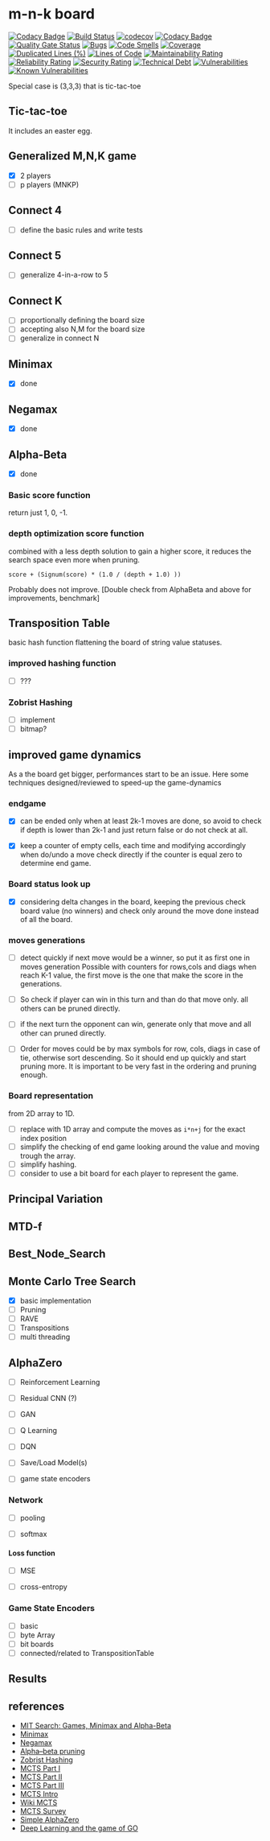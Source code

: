 # m-n-k board

[![Codacy Badge](https://api.codacy.com/project/badge/Grade/54629ae88ae34ead96cf6c20e31cfac7)](https://app.codacy.com/app/Raffaello/board-m-n-k?utm_source=github.com&utm_medium=referral&utm_content=Raffaello/board-m-n-k&utm_campaign=Badge_Grade_Dashboard)
[![Build Status](https://travis-ci.org/Raffaello/board-m-n-k.svg?branch=master)](https://travis-ci.org/Raffaello/board-m-n-k)
[![codecov](https://codecov.io/gh/Raffaello/board-m-n-k/branch/master/graph/badge.svg)](https://codecov.io/gh/Raffaello/board-m-n-k)
[![Codacy Badge](https://api.codacy.com/project/badge/Coverage/d2223a115b26431faa31d9da12587d2b)](https://www.codacy.com/app/Raffaello/board-m-n-k?utm_source=github.com&amp;utm_medium=referral&amp;utm_content=Raffaello/board-m-n-k&amp;utm_campaign=Badge_Coverage)
[![Quality Gate Status](https://sonarcloud.io/api/project_badges/measure?project=Raffaello_board-m-n-k&metric=alert_status)](https://sonarcloud.io/dashboard?id=Raffaello_board-m-n-k)
[![Bugs](https://sonarcloud.io/api/project_badges/measure?project=Raffaello_board-m-n-k&metric=bugs)](https://sonarcloud.io/dashboard?id=Raffaello_board-m-n-k)
[![Code Smells](https://sonarcloud.io/api/project_badges/measure?project=Raffaello_board-m-n-k&metric=code_smells)](https://sonarcloud.io/dashboard?id=Raffaello_board-m-n-k)
[![Coverage](https://sonarcloud.io/api/project_badges/measure?project=Raffaello_board-m-n-k&metric=coverage)](https://sonarcloud.io/dashboard?id=Raffaello_board-m-n-k)
[![Duplicated Lines (%)](https://sonarcloud.io/api/project_badges/measure?project=Raffaello_board-m-n-k&metric=duplicated_lines_density)](https://sonarcloud.io/dashboard?id=Raffaello_board-m-n-k)
[![Lines of Code](https://sonarcloud.io/api/project_badges/measure?project=Raffaello_board-m-n-k&metric=ncloc)](https://sonarcloud.io/dashboard?id=Raffaello_board-m-n-k)
[![Maintainability Rating](https://sonarcloud.io/api/project_badges/measure?project=Raffaello_board-m-n-k&metric=sqale_rating)](https://sonarcloud.io/dashboard?id=Raffaello_board-m-n-k)
[![Reliability Rating](https://sonarcloud.io/api/project_badges/measure?project=Raffaello_board-m-n-k&metric=reliability_rating)](https://sonarcloud.io/dashboard?id=Raffaello_board-m-n-k)
[![Security Rating](https://sonarcloud.io/api/project_badges/measure?project=Raffaello_board-m-n-k&metric=security_rating)](https://sonarcloud.io/dashboard?id=Raffaello_board-m-n-k)
[![Technical Debt](https://sonarcloud.io/api/project_badges/measure?project=Raffaello_board-m-n-k&metric=sqale_index)](https://sonarcloud.io/dashboard?id=Raffaello_board-m-n-k)
[![Vulnerabilities](https://sonarcloud.io/api/project_badges/measure?project=Raffaello_board-m-n-k&metric=vulnerabilities)](https://sonarcloud.io/dashboard?id=Raffaello_board-m-n-k)
[![Known Vulnerabilities](https://snyk.io/test/github/Raffaello/board-m-n-k/badge.svg?targetFile=build.sbt)](https://snyk.io/test/github/Raffaello/board-m-n-k?targetFile=build.sbt)


Special case is (3,3,3) that is tic-tac-toe

## Tic-tac-toe

It includes an easter egg.

## Generalized M,N,K game

- [x] 2 players
- [ ] p players (MNKP)

## Connect 4

- [ ] define the basic rules and write tests 

## Connect 5

- [ ] generalize 4-in-a-row to 5

## Connect K

- [ ] proportionally defining the board size
- [ ] accepting also N,M for the board size 
- [ ] generalize in connect N

## Minimax

- [x] done

## Negamax

- [x] done

## Alpha-Beta

- [x] done

### Basic score function

return just 1, 0, -1.

### depth optimization score function

combined with a less depth solution to gain a higher score, it reduces the search space even more when pruning.

`score + (Signum(score) * (1.0 / (depth + 1.0) ))`

Probably does not improve. [Double check from AlphaBeta and above for improvements, benchmark]

## Transposition Table

basic hash function flattening the board of string value statuses.

### improved hashing function

- [ ] ??? 

### Zobrist Hashing

- [ ] implement
- [ ] bitmap?

## improved game dynamics

As a the board get bigger, performances start to be an issue.
Here some techniques designed/reviewed to speed-up the game-dynamics

### endgame

- [X] can be ended only when at least 2k-1 moves are done,
so avoid to check if depth is lower than 2k-1 and just return false or do not check at all.

- [X] keep a counter of empty cells, each time and modifying accordingly when do/undo a move
  check directly if the counter is equal zero to determine end game.

### Board status look up

- [X] considering delta changes in the board,
keeping the previous check board value (no winners)
and check only around the move done instead of all the board.

### moves generations

- [ ] detect quickly if next move would be a winner, 
  so put it as first one in moves generation
  Possible with counters for rows,cols and diags when reach K-1 value,
  the first move is the one that make the score in the generations.
  
- [ ] So check if player can win in this turn and than do that move only. all others can be pruned directly.
- [ ] if the next turn the opponent can win, generate only that move and all other can pruned directly.  

- [ ] Order for moves could be by max symbols for row, cols, diags in case of tie, otherwise sort descending.
  So it should end up quickly and start pruning more.
  It is important to be very fast in the ordering and pruning enough.

### Board representation

from 2D array to 1D.

- [ ] replace with 1D array and compute the moves as `i*n+j` for the exact index position
- [ ] simplify the checking of end game looking around the value and moving trough the array.
- [ ] simplify hashing.
- [ ] consider to use a bit board for each player to represent the game.

## Principal Variation

## MTD-f

## Best_Node_Search

## Monte Carlo Tree Search

- [X] basic implementation
- [ ] Pruning
- [ ] RAVE
- [ ] Transpositions
- [ ] multi threading

## AlphaZero

- [ ] Reinforcement Learning
- [ ] Residual CNN (?)
- [ ] GAN
- [ ] Q Learning
- [ ] DQN
- [ ] Save/Load Model(s)
- [ ] game state encoders


### Network

- [ ] pooling
- [ ] softmax


#### Loss function

- [ ] MSE
- [ ] cross-entropy


### Game State Encoders

- [ ] basic
- [ ] byte Array
- [ ] bit boards
- [ ] connected/related to TranspositionTable

## Results

## references

- [MIT Search: Games, Minimax and Alpha-Beta](https://www.youtube.com/watch?v=STjW3eH0Cik)
- [Minimax](https://en.wikipedia.org/wiki/Minimax)
- [Negamax](https://en.wikipedia.org/wiki/Negamax)
- [Alpha–beta pruning](https://en.wikipedia.org/wiki/Alpha%E2%80%93beta_pruning)
- [Zobrist Hashing](https://en.wikipedia.org/wiki/Zobrist_hashing)
- [MCTS Part I](https://www.cs.swarthmore.edu/~bryce/cs63/s16/slides/2-15_MCTS.pdf)
- [MCTS Part II](https://www.cs.swarthmore.edu/~bryce/cs63/s16/slides/2-17_extending_mcts.pdf)
- [MCTS Part III](http://ccg.doc.gold.ac.uk/ccg_old/teaching/ludic_computing/ludic16.pdf)
- [MCTS Intro](https://jeffbradberry.com/posts/2015/09/intro-to-monte-carlo-tree-search/)
- [Wiki MCTS](https://en.wikipedia.org/wiki/Monte_Carlo_tree_search)
- [MCTS Survey](http://mcts.ai/pubs/mcts-survey-master.pdf)
- [Simple AlphaZero](https://web.stanford.edu/~surag/posts/alphazero.html)
- [Deep Learning and the game of GO](https://www.oreilly.com/library/view/deep-learning-and/9781617295324/)

